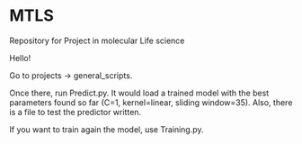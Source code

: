 # MTLS
Repository for Project in molecular Life science 

Hello!

Go to projects -> general_scripts.

Once there, run Predict.py. It would load a trained model with the best parameters found so far (C=1, kernel=linear, sliding window=35). Also, there is a file to test the predictor written.

If you want to train again the model, use Training.py.
